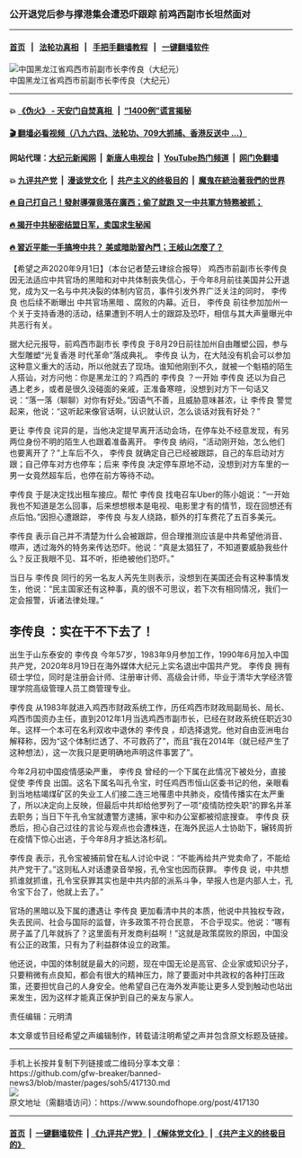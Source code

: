 ### 公开退党后参与撑港集会遭恐吓跟踪 前鸡西副市长坦然面对
------------------------

#### [首页](https://github.com/gfw-breaker/banned-news3/blob/master/README.md) &nbsp;&nbsp;|&nbsp;&nbsp; [法轮功真相](https://github.com/begood0513/basic/blob/master/README.md)  &nbsp;&nbsp;|&nbsp;&nbsp; [手把手翻墙教程](https://github.com/gfw-breaker/guides/wiki)  &nbsp;&nbsp;|&nbsp;&nbsp; [一键翻墙软件](https://github.com/gfw-breaker/nogfw/blob/master/README.md)  



<div><img alt="中国黑龙江省鸡西市前副市长李传良（大纪元）" src="https://img.soundofhope.org/2020-08/1597922225395.png"/>
<br/><figcaption class="caption">
 中国黑龙江省鸡西市前副市长李传良（大纪元）
</figcaption></div><hr/>

#### 💥 [《伪火》 - 天安门自焚真相 ](http://141.164.51.119:10000/videos/blog/weihuo.html)&nbsp; |&nbsp; [“1400例”谎言揭秘  ](http://141.164.51.119:10000/videos/blog/jiexi1400.html)

#### [ 🎬  翻墙必看视频（八九六四、法轮功、709大抓捕、香港反送中 ...）](https://github.com/gfw-breaker/links/blob/master/banned.md)

#### 网站代理：[大纪元新闻网](http://167.172.10.89:10080/gb/) &nbsp;|&nbsp; [新唐人电视台](http://167.172.10.89:8808/gb/)  &nbsp;|&nbsp; [YouTube热门频道](http://158.247.203.241/youtube.html) &nbsp;|&nbsp; [网门免翻墙](http://158.247.203.241:11000/show.aspx?name=ogHome)

#### 💥 [九评共产党](http://141.164.51.119:10000/videos/res/jiuping/)&nbsp; |&nbsp; [漫谈党文化](http://141.164.51.119:10000/videos/res/mtdwh/)&nbsp; |&nbsp; [共产主义的终极目的](http://141.164.51.119:10000/videos/res/zjmd/)&nbsp; |&nbsp; [魔鬼在統治著我們的世界](http://141.164.51.119:10000/videos/res/TheSpecter/)  

#### [ 🔥  自己打自己！發射導彈竟落在廣西；偷了就跑 又一中共軍方特務被抓；](http://141.164.51.119:10000/videos/news/soh01.html)

#### [ 🔥  揭开中共秘密结盟日军，卖国求生秘闻 ](http://141.164.51.119:10000/videos/news/epoch01.html)

#### [ 🔥  習近平能一手搞垮中共？ 美或暗助習內鬥；王岐山怎麼了？](http://141.164.51.119:10000/videos/news/epoch02.html)

<div><div class="Content__Wrapper sc-1bvya0-0 grZQxZ">
 <p class="meta-top">
  <span class="meta">
   【希望之声2020年9月1日】（本台记者楚云珒综合报导）
  </span>
  <ok href="/term/365194">
   鸡西市前副市长李传良
  </ok>
  因无法适应中共官场的黑暗和对中共体制丧失信心，于今年8月前往美国并公开退党，成为又一名与中共决裂的体制内官员，事件引发外界广泛关注的同时，
  <ok href="/term/355471">
   李传良
  </ok>
  也后续不断曝出
  <ok href="/term/365197">
   中共官场黑暗
  </ok>
  、腐败的内幕。近日，
  <ok href="/term/355471">
   李传良
  </ok>
  前往参加加州一个关于支持香港的活动，结果遭到不明人士的跟踪及恐吓，相信与其大声量曝光中共恶行有关。
 </p>
 <p>
  据大纪元报导，前鸡西市副市长
  <ok href="/term/355471">
   李传良
  </ok>
  于8月29日前往加州自由雕塑公园，参与大型雕塑“光复香港 时代革命”落成典礼。
  <ok href="/term/355471">
   李传良
  </ok>
  认为，在大陆没有机会可以参加这种意义重大的活动，所以他就去了现场。谁知他刚到不久，就被一个魁梧的陌生人搭讪，对方问他：你是黑龙江的？鸡西的
  <ok href="/term/355471">
   李传良
  </ok>
  ？一开始
  <ok href="/term/355471">
   李传良
  </ok>
  还以为自己遇上老乡，或者是很久没碰面的亲戚，正准备寒暄，没想到对方下一句话又说：“落一落（聊聊）对你有好处。”因语气不善，且威胁意味甚浓，让
  <ok href="/term/355471">
   李传良
  </ok>
  警觉起来，他说：“这听起来像官话啊，认识就认识，怎么谈话对我有好处？”
 </p>
 <div class="AD_Embed__Wrap-sc-1xslmin-0 igMuqX module desktop">
  <div>
  </div>
 </div>
 <p>
  更让
  <ok href="/term/355471">
   李传良
  </ok>
  诧异的是，当他决定提早离开活动会场，在停车处不经意发现，有另两位身份不明的陌生人也跟着准备离开。
  <ok href="/term/355471">
   李传良
  </ok>
  纳闷，“活动刚开始，怎么他们也要离开了？”上车后不久，
  <ok href="/term/355471">
   李传良
  </ok>
  就确定自己已经被跟踪，自己的车启动对方跟；自己停车对方也停车；后来
  <ok href="/term/355471">
   李传良
  </ok>
  决定停车原地不动，没想到对方车里的一男一女竟然超车后，也停在前方等待不动。
 </p>
 <p>
  <ok href="/term/355471">
   李传良
  </ok>
  于是决定找出租车接应。帮忙
  <ok href="/term/355471">
   李传良
  </ok>
  找电召车Uber的陈小姐说：“一开始我也不知道是怎么回事，后来想想根本是电视、电影里才有的情节，现在回想还有点后怕。”因担心遭跟踪，
  <ok href="/term/355471">
   李传良
  </ok>
  与友人绕路，额外的打车费花了五百多美元。
 </p>
 <p>
  <ok href="/term/355471">
   李传良
  </ok>
  表示自己并不清楚为什么会被跟踪，但合理推测应该是中共希望他消音、噤声，透过海外的特务来传达恐吓。他说：“真是太猖狂了，不知道要威胁我些什么？反正我眼不见、耳不听，拒绝被他们恐吓。”
 </p>
 <p>
  当日与
  <ok href="/term/355471">
   李传良
  </ok>
  同行的另一名友人芮先生则表示，没想到在美国还会有这种事情发生，他说：“民主国家还有这种事，真的很不可思议，若下次有相同情况，我们一定会报警，诉诸法律处理。”
 </p>
 <h2>
  <ok href="/term/355471">
   李传良
  </ok>
  ：实在干不下去了！
 </h2>
 <p>
  出生于山东泰安的
  <ok href="/term/355471">
   李传良
  </ok>
  今年57岁，1983年9月参加工作，1990年6月加入中国共产党，2020年8月19日在海外媒体大纪元上实名退出中国共产党。
  <ok href="/term/355471">
   李传良
  </ok>
  拥有硕士学位，同时是注册会计师、注册审计师、高级会计师，毕业于清华大学经济管理学院高级管理人员工商管理专业。
 </p>
 <p>
  <ok href="/term/355471">
   李传良
  </ok>
  从1983年就进入鸡西市财政系统工作，历任鸡西市财政局副局长、局长、鸡西市国资办主任，直到2012年1月当选鸡西市副市长，已经在财政系统任职近30年。这样一个本可在名利双收中退休的
  <ok href="/term/355471">
   李传良
  </ok>
  ，却选择退党。他对自由亚洲电台解释称，因为“这个体制烂透了、不可救药了”，而且“我在2014年（就已经产生了这种想法），这一次我只是更明确地声明这件事罢了”。
 </p>
 <p>
  今年2月初中国疫情感染严重，
  <ok href="/term/355471">
   李传良
  </ok>
  曾经的一个下属在此情况下被处分，直接促使
  <ok href="/term/355471">
   李传良
  </ok>
  出国。这名下属名叫孔令宝，时任鸡西市恒山区委书记的他，亲眼看到当地枯竭煤矿区的失业工人们接二连三地罹患中共肺炎，疫情传播实在太严重了，所以决定向上反映，但最后中共却给他罗列了一项“疫情防控失职”的罪名并革去职务；当日下午孔令宝就遭警方逮捕，家中和办公室都被彻底搜查。
  <ok href="/term/355471">
   李传良
  </ok>
  获悉后，担心自己过往的言论与观点也会遭株连，在海外民运人士协助下，辗转周折在疫情下惊心出逃，于今年8月才抵达洛杉矶。
 </p>
 <p>
  <ok href="/term/355471">
   李传良
  </ok>
  表示，孔令宝被捕前曾在私人讨论中说：“不能再给共产党卖命了，不能给共产党干了。”这则私人对话遭录音举报，孔令宝也因而获罪。
  <ok href="/term/355471">
   李传良
  </ok>
  说，中共想抓谁就抓谁，孔令宝获罪其实也是中共内部的派系斗争，举报人也是内部人士，孔令宝下台了，他就上去了。”
 </p>
 <div class="AD_Embed__Wrap-sc-1xslmin-0 igMuqX module desktop">
  <div>
  </div>
 </div>
 <p>
  官场的黑暗以及下属的遭遇让
  <ok href="/term/355471">
   李传良
  </ok>
  更加看清中共的本质，他说中共独权专政，失去民间、社会与国际的监督，许多政策不符合民意， 不合乎现实。他说：“哪有房子盖了几年就拆了？这里面有开发商利益啊！”这就是政策腐败的原因，中国没有公正的政策，只有为了利益群体设立的政策。
 </p>
 <p>
  他还说，中国的体制就是最大的问题，现在中国无论是高官、企业家或知识分子，只要稍微有点良知，都会有很大的精神压力，除了要面对中共政权的各种打压政策，还要担忧自己的人身安全。他希望自己在海外发声能让更多人受到触动也站出来发生，因为这样才能真正保护到自己的亲友与家人。
 </p>
 <p class="meta-btm">
  责任编辑：元明清
 </p>
 <p class="meta-btm">
  本文章或节目经希望之声编辑制作，转载请注明希望之声并包含原文标题及链接。
 </p>
</div>
</div>
<hr/>
手机上长按并复制下列链接或二维码分享本文章：<br/>
https://github.com/gfw-breaker/banned-news3/blob/master/pages/soh5/417130.md <br/>
<a href='https://github.com/gfw-breaker/banned-news3/blob/master/pages/soh5/417130.md'><img src='https://github.com/gfw-breaker/banned-news3/blob/master/pages/soh5/417130.md.png'/></a> <br/>
原文地址（需翻墙访问）：https://www.soundofhope.org/post/417130


------------------------
#### [首页](https://github.com/gfw-breaker/banned-news3/blob/master/README.md) &nbsp;|&nbsp; [一键翻墙软件](https://github.com/gfw-breaker/nogfw/blob/master/README.md) &nbsp;| [《九评共产党》](https://github.com/gfw-breaker/9ping.md/blob/master/README.md#九评之一评共产党是什么) | [《解体党文化》](https://github.com/gfw-breaker/jtdwh.md/blob/master/README.md) | [《共产主义的终极目的》](https://github.com/gfw-breaker/gczydzjmd.md/blob/master/README.md)


<img src='http://gfw-breaker.win/banned-news3/pages/soh5/417130.md' width='0px' height='0px'/>